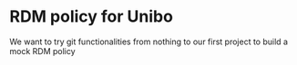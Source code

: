 # RDM policy for Unibo
We want to try git functionalities from nothing to our first project to build a mock RDM policy
